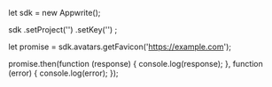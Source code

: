 let sdk = new Appwrite();

sdk
    .setProject('')
    .setKey('')
;

let promise = sdk.avatars.getFavicon('https://example.com');

promise.then(function (response) {
    console.log(response);
}, function (error) {
    console.log(error);
});